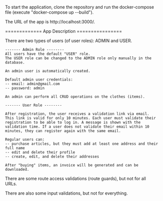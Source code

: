 To start the application, clone the repository and run the docker-compose file (execute "docker-compose up --build").

The URL of the app is http://localhost:3000/.

============= App Description ================

There are two types of users (of user roles): ADMIN and USER.

    ------- Admin Role --------
    All users have the default "USER" role. 
    The USER role can be changed to the ADMIN role only manually in the database.

    An admin user is automatically created.

    Default admin user credentials:
    -- email: admin@gmail.com
    -- password: admin

    An admin can perform all CRUD operations on the clothes (items).

    ------- User Role --------

    After registration, the user receives a validation link via email. This link is valid for only 10 minutes. Each user must validate their registration to be able to log in. A message is shown with the validation time. If a user does not validate their email within 10 minutes, they can register again with the same email.

    Regular users can:
    -- purchase articles, but they must add at least one address and their full name
    -- edit and delete their profile
    -- create, edit, and delete their addresses

    After "buying" items, an invoice will be generated and can be downloaded.

There are some route access validations (route guards), but not for all URLs.

There are also some input validations, but not for everything.
